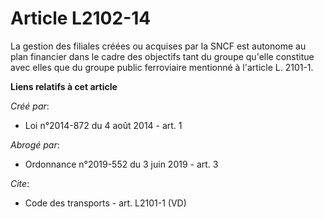 # Article L2102-14

La gestion des filiales créées ou acquises par la SNCF est autonome au plan financier dans le cadre des objectifs tant du
groupe qu'elle constitue avec elles que du groupe public ferroviaire mentionné à l'article L. 2101-1.

**Liens relatifs à cet article**

_Créé par_:

  - Loi n°2014-872 du 4 août 2014 - art. 1

_Abrogé par_:

  - Ordonnance n°2019-552 du 3 juin 2019 - art. 3

_Cite_:

  - Code des transports - art. L2101-1 (VD)
